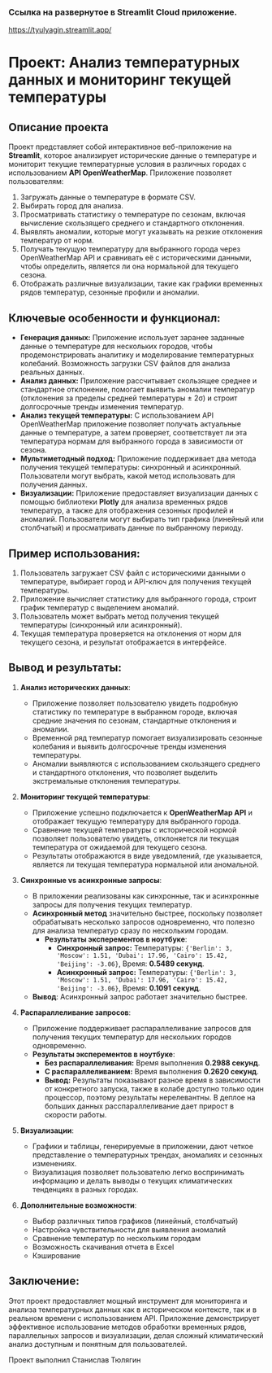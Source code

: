 ### Ссылка на развернутое в Streamlit Cloud приложение.
https://tyulyagin.streamlit.app/

# Проект: Анализ температурных данных и мониторинг текущей температуры

## Описание проекта

Проект представляет собой интерактивное веб-приложение на **Streamlit**, которое анализирует исторические данные о температуре и мониторит текущие температурные условия в различных городах с использованием **API OpenWeatherMap**. Приложение позволяет пользователям:

1. Загружать данные о температуре в формате CSV.
2. Выбирать город для анализа.
3. Просматривать статистику о температуре по сезонам, включая вычисление скользящего среднего и стандартного отклонения.
4. Выявлять аномалии, которые могут указывать на резкие отклонения температур от норм.
5. Получать текущую температуру для выбранного города через OpenWeatherMap API и сравнивать её с историческими данными, чтобы определить, является ли она нормальной для текущего сезона.
6. Отображать различные визуализации, такие как графики временных рядов температур, сезонные профили и аномалии.

## Ключевые особенности и функционал:

- **Генерация данных:** Приложение использует заранее заданные данные о температуре для нескольких городов, чтобы продемонстрировать аналитику и моделирование температурных колебаний. Возможность загрузки CSV файлов для анализа реальных данных.
- **Анализ данных:** Приложение рассчитывает скользящее среднее и стандартное отклонение, помогает выявить аномалии температур (отклонения за пределы средней температуры ± 2σ) и строит долгосрочные тренды изменения температур.
- **Анализ текущей температуры:** С использованием API OpenWeatherMap приложение позволяет получать актуальные данные о температуре, а затем проверяет, соответствует ли эта температура нормам для выбранного города в зависимости от сезона.
- **Мультиметодный подход:** Приложение поддерживает два метода получения текущей температуры: синхронный и асинхронный. Пользователи могут выбрать, какой метод использовать для получения данных.
- **Визуализации:** Приложение предоставляет визуализации данных с помощью библиотеки **Plotly** для анализа временных рядов температур, а также для отображения сезонных профилей и аномалий. Пользователи могут выбирать тип графика (линейный или столбчатый) и просматривать данные по выбранному периоду.

## Пример использования:

1. Пользователь загружает CSV файл с историческими данными о температуре, выбирает город и API-ключ для получения текущей температуры.
2. Приложение вычисляет статистику для выбранного города, строит график температур с выделением аномалий.
3. Пользователь может выбрать метод получения текущей температуры (синхронный или асинхронный).
4. Текущая температура проверяется на отклонения от норм для текущего сезона, и результат отображается в интерфейсе.

## Вывод и результаты:

1. **Анализ исторических данных**:
   - Приложение позволяет пользователю увидеть подробную статистику по температуре в выбранном городе, включая средние значения по сезонам, стандартные отклонения и аномалии.
   - Временной ряд температур помогает визуализировать сезонные колебания и выявить долгосрочные тренды изменения температуры.
   - Аномалии выявляются с использованием скользящего среднего и стандартного отклонения, что позволяет выделить экстремальные отклонения температуры.

2. **Мониторинг текущей температуры**:
   - Приложение успешно подключается к **OpenWeatherMap API** и отображает текущую температуру для выбранного города.
   - Сравнение текущей температуры с исторической нормой позволяет пользователю увидеть, отклоняется ли текущая температура от ожидаемой для текущего сезона.
   - Результаты отображаются в виде уведомлений, где указывается, является ли текущая температура нормальной или аномальной.

3. **Синхронные vs асинхронные запросы**:
   - В приложении реализованы как синхронные, так и асинхронные запросы для получения текущих температур.
   - **Асинхронный метод** значительно быстрее, поскольку позволяет обрабатывать несколько запросов одновременно, что полезно для анализа температур сразу по нескольким городам.
     - **Результаты эксперементов в ноутбуке**:
       - **Синхронный запрос:** Температуры: `{'Berlin': 3, 'Moscow': 1.51, 'Dubai': 17.96, 'Cairo': 15.42, 'Beijing': -3.06}`, Время: **0.5489 секунд**.
       - **Асинхронный запрос:** Температуры: `{'Berlin': 3, 'Moscow': 1.51, 'Dubai': 17.96, 'Cairo': 15.42, 'Beijing': -3.06}`, Время: **0.1091 секунд**.
   - **Вывод**: Асинхронный запрос работает значительно быстрее.

4. **Распараллеливание запросов**:
   - Приложение поддерживает распараллеливание запросов для получения текущих температур для нескольких городов одновременно.
   - **Результаты эксперементов в ноутбуке**:
     - **Без распараллеливания:** Время выполнения **0.2988 секунд**.
     - **С распараллеливанием:** Время выполнения **0.2620 секунд**.
     - **Вывод:** Результаты показывают разное время в зависимости от конкретного запуска, также в колабе доступно только один процессор, поэтому результаты нерелевантны. В деплое на больших данных расспараллеливание дает прирост в скорости работы.

5. **Визуализации**:
   - Графики и таблицы, генерируемые в приложении, дают четкое представление о температурных трендах, аномалиях и сезонных изменениях.
   - Визуализация позволяет пользователю легко воспринимать информацию и делать выводы о текущих климатических тенденциях в разных городах.

6. **Дополнительные возможности**:
    - Выбор различных типов графиков (линейный, столбчатый)
    - Настройка чувствительности для выявления аномалий
    - Сравнение температур по нескольким городам
    - Возможность скачивания отчета в Excel
    - Кэширование

## Заключение:

Этот проект предоставляет мощный инструмент для мониторинга и анализа температурных данных как в историческом контексте, так и в реальном времени с использованием API. Приложение демонстрирует эффективное использование методов обработки временных рядов, параллельных запросов и визуализации, делая сложный климатический анализ доступным и понятным для пользователей.

Проект выполнил Станислав Тюлягин
